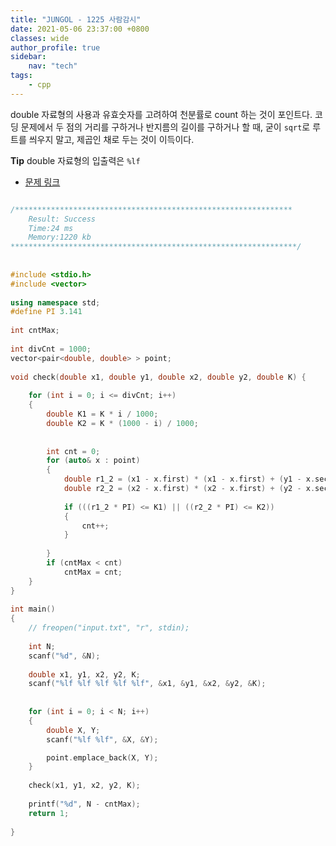 ```yaml
---
title: "JUNGOL - 1225 사람감시"
date: 2021-05-06 23:37:00 +0800
classes: wide
author_profile: true
sidebar:
    nav: "tech"
tags:
    - cpp
---
```


double 자료형의 사용과 유효숫자를 고려하여 천분률로 count 하는 것이 포인트다. 코딩 문제에서 두 점의 거리를 구하거나 반지름의 길이를 구하거나 할 때, 굳이 `sqrt`로 루트를 씌우지 말고, 제곱인 채로 두는 것이 이득이다.

**Tip** double 자료형의 입출력은 `%lf`

- [문제 링크](http://www.jungol.co.kr/bbs/board.php?bo_table=pbank&wr_id=508&sca=99)

```cpp

/**************************************************************
    Result: Success
    Time:24 ms
    Memory:1220 kb
****************************************************************/
 
 
#include <stdio.h>
#include <vector>
 
using namespace std;
#define PI 3.141
 
int cntMax;
 
int divCnt = 1000;
vector<pair<double, double> > point;
 
void check(double x1, double y1, double x2, double y2, double K) {
 
    for (int i = 0; i <= divCnt; i++)
    {
        double K1 = K * i / 1000;
        double K2 = K * (1000 - i) / 1000;
         
 
        int cnt = 0;
        for (auto& x : point)
        {
            double r1_2 = (x1 - x.first) * (x1 - x.first) + (y1 - x.second) * (y1 - x.second);
            double r2_2 = (x2 - x.first) * (x2 - x.first) + (y2 - x.second) * (y2 - x.second);
 
            if (((r1_2 * PI) <= K1) || ((r2_2 * PI) <= K2))
            {
                cnt++;
            }
 
        }
        if (cntMax < cnt)
            cntMax = cnt;
    }
}
 
int main()
{
    // freopen("input.txt", "r", stdin);
 
    int N;
    scanf("%d", &N);
 
    double x1, y1, x2, y2, K;
    scanf("%lf %lf %lf %lf %lf", &x1, &y1, &x2, &y2, &K);
 
 
    for (int i = 0; i < N; i++)
    {
        double X, Y;
        scanf("%lf %lf", &X, &Y);

        point.emplace_back(X, Y);
    }
 
    check(x1, y1, x2, y2, K);
 
    printf("%d", N - cntMax);
    return 1;
 
}
```